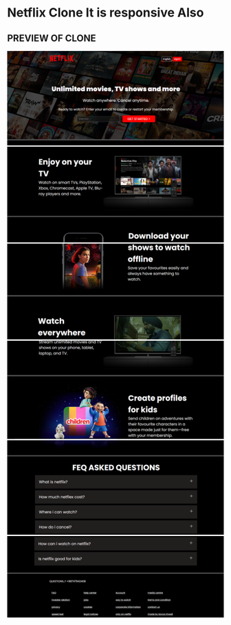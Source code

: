 # Netflix Clone It is responsive Also
  <h2>PREVIEW OF CLONE</h2>
<img src="Screenshot (18).png " alt=" " >
<img src="Screenshot (19).png " alt=" " >
<img src="Screenshot (20).png " alt=" " >
<img src="Screenshot (21).png " alt=" " >
<img src="Screenshot (22).png " alt=" " >
<img src="Screenshot (23).png " alt=" " >

